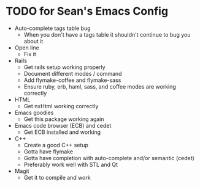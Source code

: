 TODO for Sean's Emacs Config
============================

* Auto-complete tags table bug
    * When you don't have a tags table it shouldn't continue to bug you about it
* Open line
    * Fix it
* Rails
    * Get rails setup working properly
    * Document different modes / command
    * Add flymake-coffee and flymake-sass
    * Ensure ruby, erb, haml, sass, and coffee modes are working correctly
* HTML
    * Get nxHtml working correctly
* Emacs goodies
    * Get this package working again
* Emacs code browser (ECB) and cedet
    * Get ECB installed and working
* C++
    * Create a good C++ setup
    * Gotta have flymake
    * Gotta have completion with auto-complete and/or semantic (cedet)
    * Preferably work well with STL and Qt
* Magit
    * Get it to compile and work
